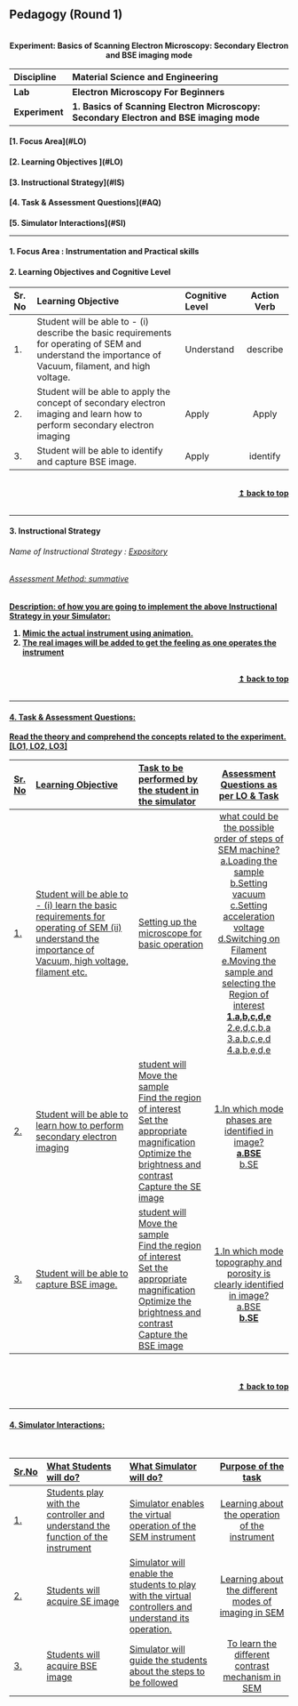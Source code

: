 ## Pedagogy (Round 1)
<p align="center">

<br>
<b> Experiment: Basics of Scanning Electron Microscopy: Secondary Electron and BSE imaging mode  <a name="top"></a> <br>
</p>

<b>Discipline | <b>Material Science and Engineering
:--|:--|
<b> Lab | <b> Electron Microscopy For Beginners
<b> Experiment|     <b> 1. Basics of Scanning Electron Microscopy: Secondary Electron and BSE imaging mode


<h4> [1. Focus Area](#LO)
<h4> [2. Learning Objectives ](#LO)
<h4> [3. Instructional Strategy](#IS)
<h4> [4. Task & Assessment Questions](#AQ)
<h4> [5. Simulator Interactions](#SI)
<hr>

<a name="LO"></a>
#### 1. Focus Area : Instrumentation and Practical skills

#### 2. Learning Objectives and Cognitive Level


Sr. No |	Learning Objective	| Cognitive Level | Action Verb
:--|:--|:--|:-:
1.| Student will be able to - (i) describe the basic requirements for operating of SEM and understand the importance of Vacuum, filament, and high voltage. | Understand | describe
2.| Student will be able to apply the concept of secondary electron imaging and learn how to perform secondary electron imaging | Apply |Apply
3.| Student will be able to identify and capture  BSE image. | Apply | identify



<br/>
<div align="right">
    <b><a href="#top">↥ back to top</a></b>
</div>
<br/>
<hr>

<a name="IS"></a>
#### 3. Instructional Strategy
###### Name of Instructional Strategy  :    <u> Expository
###### Assessment Method: summative

<u> <b>Description: </b> of how you are going to implement the above Instructional Strategy in your Simulator: </u>
<br>
1. Mimic the actual instrument using animation.
2. The real images will be added to get the feeling as one operates the instrument

<br/>
<div align="right">
    <b><a href="#top">↥ back to top</a></b>
</div>
<br/>
<hr>

<a name="AQ"></a>
#### 4. Task & Assessment Questions:

Read the theory and comprehend the concepts related to the experiment. [LO1, LO2, LO3]
<br>

Sr. No |	Learning Objective	| Task to be performed by <br> the student  in the simulator | Assessment Questions as per LO & Task
:--|:--|:--|:-:
1.| Student will be able to - (i) learn the basic requirements for operating of SEM (ii) understand the importance of Vacuum, high voltage, filament etc.| Setting up the microscope for basic operation  | what could be the possible order of steps of SEM machine?<br>a.Loading the sample<br>b.Setting vacuum<br>c.Setting acceleration voltage<br>d.Switching on Filament<br>e.Moving the sample and selecting the Region of interest<br><b>1.a,b,c,d,e</b><br>2.e,d,c,b,a<br>3.a,b,c,e,d<br>4.a,b,e,d,e
2.| Student will be able to learn how to perform secondary electron imaging | student will<br>Move the sample<br>Find the region of interest<br>Set the appropriate magnification<br>Optimize the brightness and contrast<br>Capture the SE image | <br> 1.In which mode phases are identified in image?<br><b>a.BSE</b><br>b.SE
3.| Student will be able to capture BSE image. | student will<br>Move the sample<br>Find the region of interest<br>Set the appropriate magnification<br>Optimize the brightness and contrast<br>Capture the BSE image | <br> 1.In which mode topography and porosity is clearly identified in image?<br>a.BSE<br><b>b.SE</b>




 <br>

 
<br/>
<div align="right">
    <b><a href="#top">↥ back to top</a></b>
</div>
<br/>
<hr>

<a name="SI"></a>

#### 4. Simulator Interactions:
<br>

Sr.No | What Students will do? |	What Simulator will do?	| Purpose of the task
:--|:--|:--|:--:
1.| Students play with the controller and understand the function of the instrument |Simulator enables the virtual operation of the SEM instrument | Learning about the operation of the instrument
2.| Students will acquire SE image | Simulator will enable the students to play with the virtual controllers and understand its operation. | Learning about the different modes of imaging in SEM
3.| Students will acquire BSE image | Simulator will guide the students about the steps to be followed | To learn the different contrast mechanism in SEM

